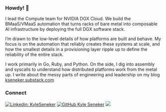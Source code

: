 ### Howdy! 👋

I lead the Compute team for NVIDIA DGX Cloud. We build the BMaaS/VMaaS automation that turns racks of bare metal into composable AI infrastructure by deploying the full DGX software stack.

I’m drawn to the low-level details of how platforms are built and behave. My focus is on the automation that reliably creates these systems at scale, and how the smallest details in a provisioning layer ripple up to define the reliability of the entire stack.

I work primarily in Go, Ruby, and Python. On the side, I dig into assembly and syscalls to understand how distributed platforms work from the metal up. I write about the messy parts of engineering and leadership on my blog [kseneker.substack.com](https://kseneker.substack.com)

### Connect

[![Linkedin: KyleSeneker](https://img.shields.io/badge/KyleSeneker-blue?style=flat-square&logo=Linkedin&logoColor=white&link=https://www.linkedin.com/in/kyle-seneker-0b899334/)](https://www.linkedin.com/in/kyle-seneker-0b899334/)
[![GitHub Kyle Seneker](https://img.shields.io/github/followers/kyleseneker?label=follow&style=social)](https://github.com/kyleseneker)
![](https://visitor-badge.glitch.me/badge?page_id=kyleseneker.kyleseneker)
